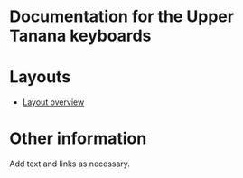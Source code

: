 # Documentation for the Upper Tanana keyboards


# Layouts

-   [Layout overview](layout.html)

# Other information

Add text and links as necessary.
